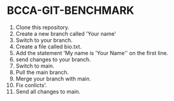 # BCCA-GIT-BENCHMARK
1. Clone this repository.
2. Create a new branch called 'Your name'
3. Switch to your branch.
4. Create a file called bio.txt.
5. Add the statement 'My name is 'Your Name'' on the first line.
6. send changes to your branch.
7. Switch to main.
8. Pull the main branch.
9. Merge your branch with main.
10. Fix conlicts'.
11. Send all changes to main.
